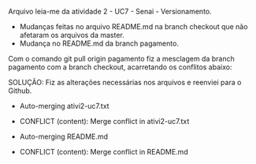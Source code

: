 Arquivo leia-me da atividade 2 -  UC7 - Senai - Versionamento.
- Mudanças feitas no arquivo README.md na branch checkout que não afetaram os arquivos da master.
- Mudança no README.md da branch pagamento.

Com o comando git pull origin pagamento fiz a mesclagem da branch pagamento com a branch checkout, acarretando os conflitos abaixo: 

SOLUÇÃO: Fiz as alterações necessárias nos arquivos e reenviei para o Github.

- Auto-merging ativi2-uc7.txt
- CONFLICT (content): Merge conflict in ativi2-uc7.txt

- Auto-merging README.md
- CONFLICT (content): Merge conflict in README.md
